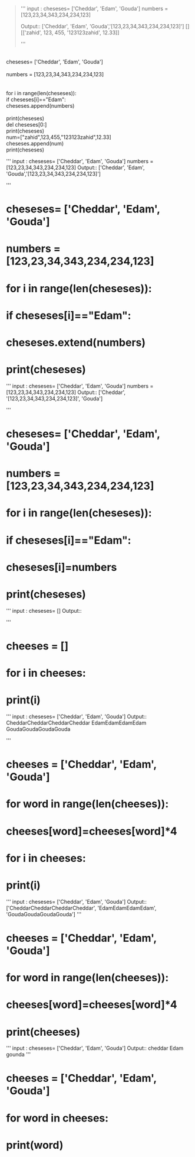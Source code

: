 >''' input :   cheseses= ['Cheddar', 'Edam', 'Gouda']
>              numbers = [123,23,34,343,234,234,123]
>
>    Output::
>               ['Cheddar', 'Edam', 'Gouda','[123,23,34,343,234,234,123]']
>               []
>               [['zahid', 123, 455, '123123zahid', 12.33]]
>
>            
> '''


<br>cheseses= ['Cheddar', 'Edam', 'Gouda']   
<br>numbers = [123,23,34,343,234,234,123]
<br>
<br>
<br>for i in range(len(cheseses)):
<br>    if cheseses[i]=="Edam":
<br>        cheseses.append(numbers)
<br>
<br>print(cheseses)
<br>del cheseses[0:]
<br>print(cheseses)
<br>num=["zahid",123,455,"123123zahid",12.33]
<br>cheseses.append(num)
<br>print(cheseses)









''' input :   cheseses= ['Cheddar', 'Edam', 'Gouda']
              numbers = [123,23,34,343,234,234,123]
Output::
               ['Cheddar', 'Edam', 'Gouda','[123,23,34,343,234,234,123]']

            
 '''
# cheseses= ['Cheddar', 'Edam', 'Gouda']
# numbers = [123,23,34,343,234,234,123]


# for i in range(len(cheseses)):
#     if cheseses[i]=="Edam":
#         cheseses.extend(numbers)

# print(cheseses)
        








''' input :   cheseses= ['Cheddar', 'Edam', 'Gouda']
              numbers = [123,23,34,343,234,234,123]
Output::
               ['Cheddar', '[123,23,34,343,234,234,123]', 'Gouda']

            
 '''
# cheseses= ['Cheddar', 'Edam', 'Gouda']
# numbers = [123,23,34,343,234,234,123]


# for i in range(len(cheseses)):
#     if cheseses[i]=="Edam":
#         cheseses[i]=numbers

# print(cheseses)
        






''' input : cheseses= []
Output::
            
 '''
# cheeses = []
# for i in cheeses:
#     print(i)




''' input : cheseses= ['Cheddar', 'Edam', 'Gouda']
Output::
            CheddarCheddarCheddarCheddar 
            EdamEdamEdamEdam 
             GoudaGoudaGoudaGouda

 '''
# cheeses = ['Cheddar', 'Edam', 'Gouda']

# for word in range(len(cheeses)):
#     cheeses[word]=cheeses[word]*4

# for i in cheeses:
#     print(i)






''' input : cheseses= ['Cheddar', 'Edam', 'Gouda']
Output::
            ['CheddarCheddarCheddarCheddar', 'EdamEdamEdamEdam', 'GoudaGoudaGoudaGouda']
 '''
# cheeses = ['Cheddar', 'Edam', 'Gouda']

# for word in range(len(cheeses)):
#     cheeses[word]=cheeses[word]*4

# print(cheeses)





''' input : cheseses= ['Cheddar', 'Edam', 'Gouda']
Output::
            cheddar
            Edam
          gounda
 '''
# cheeses = ['Cheddar', 'Edam', 'Gouda']

# for word in cheeses:
#      print(word)
